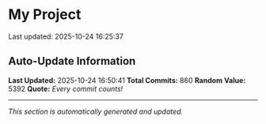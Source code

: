 # My Project


Last updated: 2025-10-24 16:25:37



































































































































































































































































































































































































































































































































































































































































































































































































































































































































































































































































































































































































































































































## Auto-Update Information

**Last Updated:** 2025-10-24 16:50:41
**Total Commits:** 860
**Random Value:** 5392
**Quote:** _Every commit counts!_

---
_This section is automatically generated and updated._